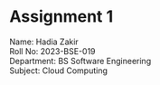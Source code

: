 # Assignment 1
Name: Hadia Zakir  
Roll No: 2023-BSE-019  
Department: BS Software Engineering  
Subject: Cloud Computing
